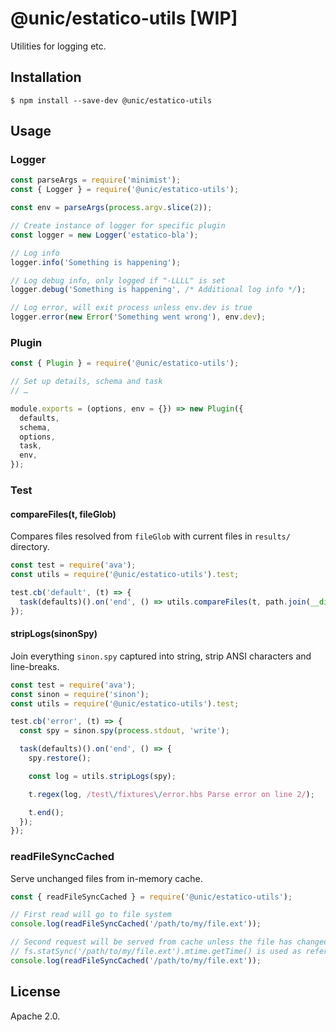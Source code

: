 # @unic/estatico-utils [WIP]

Utilities for logging etc.

## Installation

```
$ npm install --save-dev @unic/estatico-utils
```

## Usage

### Logger

```js
const parseArgs = require('minimist');
const { Logger } = require('@unic/estatico-utils');

const env = parseArgs(process.argv.slice(2));

// Create instance of logger for specific plugin
const logger = new Logger('estatico-bla');

// Log info
logger.info('Something is happening');

// Log debug info, only logged if "-LLLL" is set
logger.debug('Something is happening', /* Additional log info */);

// Log error, will exit process unless env.dev is true
logger.error(new Error('Something went wrong'), env.dev);
```

### Plugin

```js
const { Plugin } = require('@unic/estatico-utils');

// Set up details, schema and task
// …

module.exports = (options, env = {}) => new Plugin({
  defaults,
  schema,
  options,
  task,
  env,
});
```

### Test

#### compareFiles(t, fileGlob)

Compares files resolved from `fileGlob` with current files in `results/` directory.

```js
const test = require('ava');
const utils = require('@unic/estatico-utils').test;

test.cb('default', (t) => {
  task(defaults)().on('end', () => utils.compareFiles(t, path.join(__dirname, 'expected/default/*')));
});
```

#### stripLogs(sinonSpy)

Join everything `sinon.spy` captured into string, strip ANSI characters and line-breaks.

```js
const test = require('ava');
const sinon = require('sinon');
const utils = require('@unic/estatico-utils').test;

test.cb('error', (t) => {
  const spy = sinon.spy(process.stdout, 'write');

  task(defaults)().on('end', () => {
    spy.restore();

    const log = utils.stripLogs(spy);

    t.regex(log, /test\/fixtures\/error.hbs Parse error on line 2/);

    t.end();
  });
});
```

### readFileSyncCached

Serve unchanged files from in-memory cache.

```js
const { readFileSyncCached } = require('@unic/estatico-utils');

// First read will go to file system
console.log(readFileSyncCached('/path/to/my/file.ext'));

// Second request will be served from cache unless the file has changed in the meantime
// fs.statSync('/path/to/my/file.ext').mtime.getTime() is used as reference
console.log(readFileSyncCached('/path/to/my/file.ext'));
```

## License

Apache 2.0.
